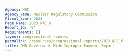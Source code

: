 ```yaml
---
Agency: NRC
Agency_Name: Nuclear Regulatory Commission
Fiscal_Year: 2023
Page_Name: 2023_NRC_6
Report_Id: '6'
Requirements: []
layout: congressional-reports
permalink: /resources/congressional-reports/2023_NRC_6
title: OMB Government Wide Improper Payment Report
---
```

